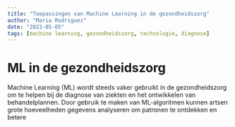 ```yaml
---
title: "Toepassingen van Machine Learning in de gezondheidszorg"
author: "Maria Rodriguez"
date: "2023-05-05"
tags: [machine learning, gezondheidszorg, technologie, diagnose]
---
```


# ML in de gezondheidszorg
Machine Learning (ML) wordt steeds vaker gebruikt in de gezondheidszorg om te helpen bij de diagnose van ziekten en het ontwikkelen van behandelplannen. Door gebruik te maken van ML-algoritmen kunnen artsen grote hoeveelheden gegevens analyseren om patronen te ontdekken en betere